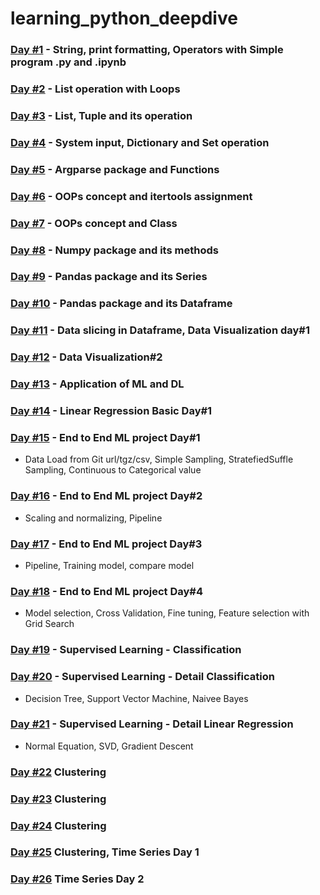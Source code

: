 # learning_python_deepdive

### <a href="https://github.com/SahaRahul/learning_python_deepdive/tree/main/python_day1">Day #1</a> - String, print formatting, Operators with Simple program .py and .ipynb 
### <a href="https://github.com/SahaRahul/learning_python_deepdive/tree/main/python_day2">Day #2</a> - List operation with Loops
### <a href="https://github.com/SahaRahul/learning_python_deepdive/tree/main/python_day3">Day #3</a> - List, Tuple and its operation
### <a href="https://github.com/SahaRahul/learning_python_deepdive/tree/main/python_day4">Day #4</a> - System input, Dictionary and Set operation
### <a href="https://github.com/SahaRahul/learning_python_deepdive/tree/main/python_day5">Day #5</a> - Argparse package and Functions
### <a href="https://github.com/SahaRahul/learning_python_deepdive/tree/main/python_day6">Day #6</a> - OOPs concept and itertools assignment
### <a href="https://github.com/SahaRahul/learning_python_deepdive/tree/main/python_day7">Day #7</a> - OOPs concept and Class
### <a href="https://github.com/SahaRahul/learning_python_deepdive/tree/main/python_day8">Day #8</a> - Numpy package and its methods
### <a href="https://github.com/SahaRahul/learning_python_deepdive/tree/main/python_day9">Day #9</a> - Pandas package and its Series
### <a href="https://github.com/SahaRahul/learning_python_deepdive/tree/main/python_day10">Day #10</a> - Pandas package and its Dataframe
### <a href="https://github.com/SahaRahul/learning_python_deepdive/tree/main/python_day11">Day #11</a> - Data slicing in Dataframe, Data Visualization day#1
### <a href="https://github.com/SahaRahul/learning_python_deepdive/tree/main/python_day12">Day #12</a> - Data Visualization#2
### <a href="https://github.com/SahaRahul/learning_python_deepdive/tree/main/python_day13">Day #13</a> - Application of ML and DL
### <a href="https://github.com/SahaRahul/learning_python_deepdive/tree/main/python_day14">Day #14</a> - Linear Regression Basic Day#1
### <a href="https://github.com/SahaRahul/learning_python_deepdive/tree/main/python_day15">Day #15</a> - End to End ML project Day#1 
- Data Load from Git url/tgz/csv, Simple Sampling, StratefiedSuffle Sampling, Continuous to Categorical value
### <a href="https://github.com/SahaRahul/learning_python_deepdive/tree/main/python_day16">Day #16</a> - End to End ML project Day#2
- Scaling and normalizing, Pipeline
### <a href="https://github.com/SahaRahul/learning_python_deepdive/tree/main/python_day17">Day #17</a> - End to End ML project Day#3
- Pipeline, Training model, compare model
### <a href="https://github.com/SahaRahul/learning_python_deepdive/tree/main/python_day18">Day #18</a> - End to End ML project Day#4
- Model selection, Cross Validation, Fine tuning, Feature selection with Grid Search

### <a href="https://github.com/SahaRahul/learning_python_deepdive/tree/main/python_day19">Day #19</a> - Supervised Learning - Classification
### <a href="https://github.com/SahaRahul/learning_python_deepdive/tree/main/python_day20">Day #20</a> - Supervised Learning - Detail Classification 
- Decision Tree, Support Vector Machine, Naivee Bayes
### <a href="https://github.com/SahaRahul/learning_python_deepdive/tree/main/python_day21">Day #21</a> - Supervised Learning - Detail Linear Regression 
- Normal Equation, SVD, Gradient Descent
### <a href="https://github.com/SahaRahul/learning_python_deepdive/tree/main/python_day22">Day #22</a> Clustering
### <a href="https://github.com/SahaRahul/learning_python_deepdive/tree/main/python_day23">Day #23</a> Clustering
### <a href="https://github.com/SahaRahul/learning_python_deepdive/tree/main/python_day24">Day #24</a> Clustering
### <a href="https://github.com/SahaRahul/learning_python_deepdive/tree/main/python_day25">Day #25</a> Clustering, Time Series Day 1
### <a href="https://github.com/SahaRahul/learning_python_deepdive/tree/main/python_day26">Day #26</a> Time Series Day 2

